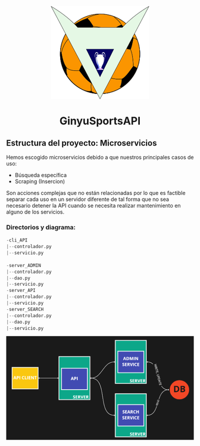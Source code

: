 <div align="center">
  <img src="img/giniu.png" height="250"></img>
  <h1>GinyuSportsAPI</h1>
</div>

## Estructura del proyecto: Microservicios
Hemos escogido microservicios debido a que nuestros principales casos de uso:

- Búsqueda específica
- Scraping (Insercion)

Son acciones complejas que no están relacionadas por lo que es factible separar cada uso en un servidor diferente de tal forma que no sea necesario detener la API cuando se necesita realizar mantenimiento en alguno de los servicios. 

### Directorios y diagrama:

```py
-cli_API
|--controlador.py
|--servicio.py

-server_ADMIN
|--controlador.py
|--dao.py
|--servicio.py
-server_API
|--controlador.py
|--servicio.py
-server_SEARCH
|--controlador.py
|--dao.py
|--servicio.py
```

![](img/diagram.png)